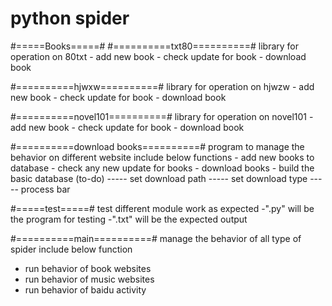 # python spider

#=====Books=====#
  #==========txt80==========#
  library for operation on 80txt
    - add new book
    - check update for book
    - download book
  
  #==========hjwxw==========#
  library for operation on hjwzw
    - add new book
    - check update for book
    - download book

  #==========novel101==========#
  library for operation on novel101
    - add new book
    - check update for book
    - download book

  #==========download books==========#
  program to manage the behavior on different website
  include below functions
    - add new books to database
    - check any new update for books
    - download books
    - build the basic database (to-do)
    ----- set download path
    ----- set download type
    ----- process bar

#=====test=====#
  test different module work as expected
  <folder>-<file>".py" will be the program for testing
  <folder>-<file>".txt" will be the expected output

#==========main==========#
manage the behavior of all type of spider
include below function
  - run behavior of book websites
  - run behavior of music websites
  - run behavior of baidu activity